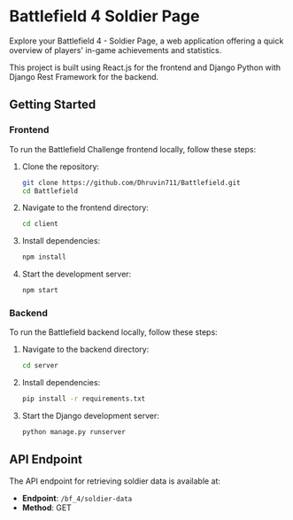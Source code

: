 # Battlefield 4 Soldier Page

Explore your Battlefield 4 - Soldier Page, a web application offering a quick overview of players' in-game achievements and statistics. 

This project is built using React.js for the frontend and Django Python with Django Rest Framework for the backend.

## Getting Started

### Frontend

To run the Battlefield Challenge frontend locally, follow these steps:

1. Clone the repository:

    ```bash
    git clone https://github.com/Dhruvin711/Battlefield.git
    cd Battlefield
    ```

2. Navigate to the frontend directory:

    ```bash
    cd client
    ```

3. Install dependencies:

    ```bash
    npm install
    ```

4. Start the development server:

    ```bash
    npm start
    ```


### Backend

To run the Battlefield backend locally, follow these steps:

1. Navigate to the backend directory:

    ```bash
    cd server
    ```

2. Install dependencies:

    ```bash
    pip install -r requirements.txt
    ```

3. Start the Django development server:

    ```bash
    python manage.py runserver
    ```

## API Endpoint

The API endpoint for retrieving soldier data is available at:

- **Endpoint**: `/bf_4/soldier-data`
- **Method**: GET